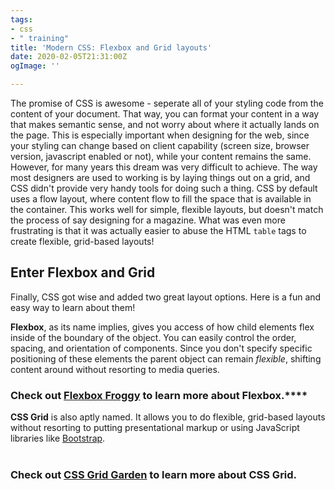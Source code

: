 ```yaml
---
tags:
- css
- " training"
title: 'Modern CSS: Flexbox and Grid layouts'
date: 2020-02-05T21:31:00Z
ogImage: ''

---
```

The promise of CSS is awesome - seperate all of your styling code from the content of your document. That way, you can format your content in a way that makes semantic sense, and not worry about where it actually lands on the page. This is especially important when designing for the web, since your styling can change based on client capability (screen size, browser version, javascript enabled or not), while your content remains the same. However, for many years this dream was very difficult to achieve. The way most designers are used to working is by laying things out on a grid, and CSS didn't provide very handy tools for doing such a thing. CSS by default uses a flow layout, where content flow to fill the space that is available in the container. This works well for simple, flexible layouts, but doesn't match the process of say designing for a magazine. What was even more frustrating is that it was actually easier to abuse the HTML `table`​ tags to create flexible, grid-based layouts!​

## Enter Flexbox and Grid

​Finally, CSS got wise and added two great layout options. Here is a fun and easy way to learn about them!

**Flexbox**, as its name implies, gives you access of how child elements flex inside of the boundary of the object. You can easily control the order, spacing, and orientation of components. Since you don't specify specific positioning of these elements the parent object can remain _flexible_, shifting content around without resorting to media queries.​

### Check out [Flexbox Froggy](https://flexboxfroggy.com/) to learn more about Flexbox.****

**​CSS Grid** is also aptly named. It allows you to do flexible, grid-based layouts without resorting to putting presentational markup or using JavaScript libraries like [Bootstrap](https://getbootstrap.com/).  
​

### Check out [CSS Grid Garden](http://cssgridgarden.com/) to learn more about CSS Grid.